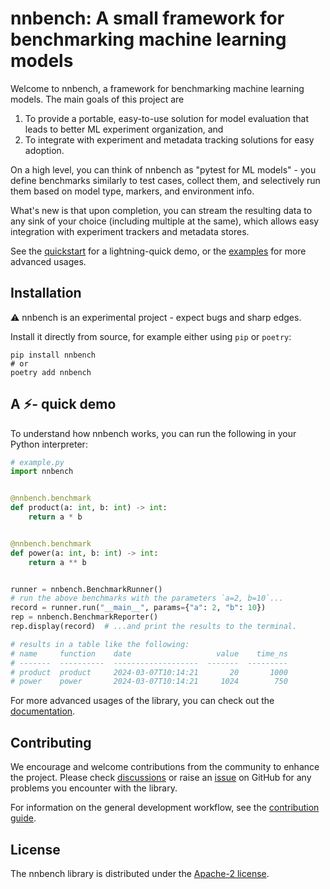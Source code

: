 # nnbench: A small framework for benchmarking machine learning models

Welcome to nnbench, a framework for benchmarking machine learning models.
The main goals of this project are

1. To provide a portable, easy-to-use solution for model evaluation that leads to better ML experiment organization, and
2. To integrate with experiment and metadata tracking solutions for easy adoption.

On a high level, you can think of nnbench as "pytest for ML models" - you define benchmarks similarly to test cases, collect them, and selectively run them based on model type, markers, and environment info.

What's new is that upon completion, you can stream the resulting data to any sink of your choice (including multiple at the same), which allows easy integration with experiment trackers and metadata stores.

See the [quickstart](https://aai-institute.github.io/nnbench/latest/quickstart/) for a lightning-quick demo, or the [examples](https://aai-institute.github.io/nnbench/latest/tutorials/) for more advanced usages.

## Installation

⚠️ nnbench is an experimental project - expect bugs and sharp edges.

Install it directly from source, for example either using `pip` or `poetry`:

```shell
pip install nnbench
# or
poetry add nnbench
```

## A ⚡️- quick demo

To understand how nnbench works, you can run the following in your Python interpreter:

```python
# example.py
import nnbench


@nnbench.benchmark
def product(a: int, b: int) -> int:
    return a * b


@nnbench.benchmark
def power(a: int, b: int) -> int:
    return a ** b


runner = nnbench.BenchmarkRunner()
# run the above benchmarks with the parameters `a=2, b=10`...
record = runner.run("__main__", params={"a": 2, "b": 10})
rep = nnbench.BenchmarkReporter()
rep.display(record)  # ...and print the results to the terminal.

# results in a table like the following:
# name     function    date                   value    time_ns
# -------  ----------  -------------------  -------  ---------
# product  product     2024-03-07T10:14:21       20       1000
# power    power       2024-03-07T10:14:21     1024        750
```

For more advanced usages of the library, you can check out the [documentation](https://aai-institute.github.io/nnbench/latest/).

## Contributing

We encourage and welcome contributions from the community to enhance the project.
Please check [discussions](https://github.com/aai-institute/nnbench/discussions) or raise an [issue](https://github.com/aai-institute/nnbench/issues) on GitHub for any problems you encounter with the library.

For information on the general development workflow, see the [contribution guide](CONTRIBUTING.md).

## License

The nnbench library is distributed under the [Apache-2 license](LICENSE).

